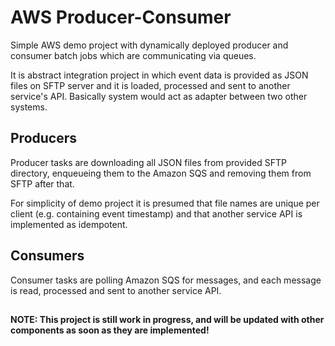 # AWS Producer-Consumer
Simple AWS demo project with dynamically deployed producer and consumer batch jobs which are communicating via queues. 

It is abstract integration project in which event data is provided as JSON files on SFTP server and it is loaded, processed and sent to another service's API. Basically system would act as adapter between two other systems.

## Producers
Producer tasks are downloading all JSON files from provided SFTP directory, enqueueing them to the Amazon SQS and removing them from SFTP after that.

For simplicity of demo project it is presumed that file names are unique per client (e.g. containing event timestamp) and that another service API is implemented as idempotent.


## Consumers
Consumer tasks are polling Amazon SQS for messages, and each message is read, processed and sent to another service API.


##
#### NOTE: This project is still work in progress, and will be updated with other components as soon as they are implemented!